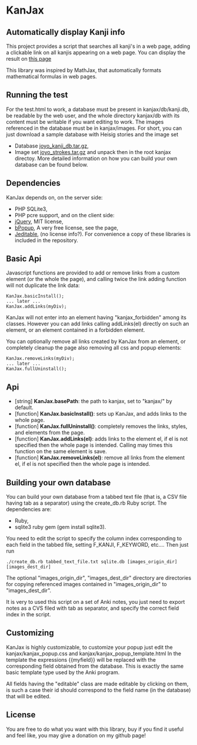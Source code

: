 # KanJax #
## Automatically display Kanji info ##

This project provides a script that searches all kanji's in a web page, adding a clickable link on
all kanjis appearing on a web page. You can display the result on
[this page](http://im.ufrj.br/~maurizio.monge/kanjax/test.html)

This library was inspired by MathJax, that automatically formats mathematical formulas in web pages.

## Running the test ##

For the test.html to work, a database must be present in kanjax/db/kanji.db, be readable by the web
user, and the whole directory kanjax/db with its content must be writable if you want editing to
work. The images referenced in the database must be in kanjax/images. For short, you can just
download a sample database with Heisig stories and the image set
 * Database [joyo_kanji_db.tar.gz](http://im.ufrj.br/~maurizio.monge/kanjax/joyo_kanji_db.tar.gz),
 * Image set [joyo_strokes.tar.gz](http://im.ufrj.br/~maurizio.monge/kanjax/joyo_strokes.tar.gz)
and unpack then in the root kanjax directoy.
More detailed information on how you can build your own database can be found below.

## Dependencies ##

KanJax depends on, on the server side:
 * PHP SQLite3,
 * PHP pcre support,
and on the client side:
 * [jQuery](https://jquery.com/), MIT license,
 * [bPopup](http://dinbror.dk/bpopup/), A very free license, see the page,
 * [Jeditable](http://www.appelsiini.net/projects/jeditable), (no license info?).
For convenience a copy of these libraries is included in the repository.

## Basic Api

Javascript functions are provided to add or remove links from a custom element (or the whole the
page), and calling twice the link adding function will not duplicate the link data:
```
KanJax.basicInstall();
... later ...
KanJax.addLinks(myDiv);
```
KanJax will not enter into an element having "kanjax_forbidden" among its classes. However you can
add links calling addLinks(el) directly on such an element, or an element contained in a forbidden
element.

You can optionally remove all links created by KanJax from an element, or completely
cleanup the page also removing all css and popup elements:
```
KanJax.removeLinks(myDiv);
... later ...
KanJax.fullUninstall();
```

## Api ##

 * [string] **KanJax.basePath**: the path to kanjax, set to "kanjax/" by default.
 * [function] **KanJax.basicInstall()**: sets up KanJax, and adds links to the whole page.
 * [function] **KanJax.fullUninstall()**: completely removes the links, styles, and elements from the page.
 * [function] **KanJax.addLinks(el)**: adds links to the element el, if el is not specified then the
  whole page is intended. Calling may times this function on the same element is save.
 * [function] **KanJax.removeLinks(el)**: remove all links from the element el, if el is not
  specified then the whole page is intended.

## Building your own database ##

You can build your own database from a tabbed text file (that is, a CSV file having tab as a
separator) using the create_db.rb Ruby script. The dependencies are:
 * Ruby,
 * sqlite3 ruby gem (gem install sqlite3).

You need to edit the script to specify the column index corresponding to each field in the tabbed
file, setting F_KANJI, F_KEYWORD, etc.... Then just run
```
./create_db.rb tabbed_text_file.txt sqlite.db [images_origin_dir] [images_dest_dir]
```

The optional "images_origin_dir", "images_dest_dir" directory are directories for copying referenced
images contained in "images_origin_dir" to "images_dest_dir".

It is very to used this script on a set of Anki notes, you just need to export notes as a CVS filed
with tab as separator, and specify the correct field index in the script.

## Customizing ##

KanJax is highly customizable, to customize your popup just edit the kanjax/kanjax_popup.css and
kanjax/kanjax_popup_template.html In the template the expressions {{myfield}} will be replaced with
the corresponding field obtained from the database. This is exactly the same basic template type
used by the Anki program.

All fields having the "editable" class are made editable by clicking on them, is such a case their
id should correspond to the field name (in the database) that will be edited.

## License ##

You are free to do what you want with this library, buy if you find it useful
and feel like, you may give a donation on my github page!
